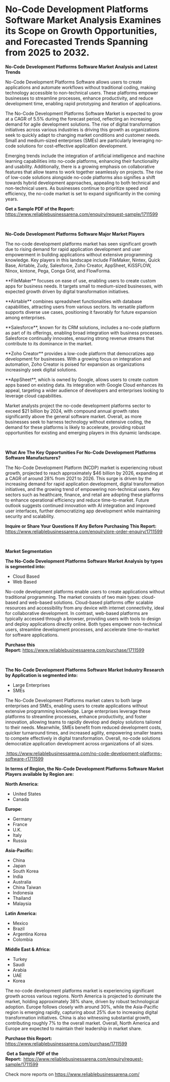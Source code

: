 <p><h1>No-Code Development Platforms Software Market Analysis Examines its Scope on Growth Opportunities, and Forecasted Trends Spanning from 2025 to 2032.</h1></p><p><strong>No-Code Development Platforms Software Market Analysis and Latest Trends</strong></p>
<p><p>No-Code Development Platforms Software allows users to create applications and automate workflows without traditional coding, making technology accessible to non-technical users. These platforms empower businesses to streamline processes, enhance productivity, and reduce development time, enabling rapid prototyping and iteration of applications.</p><p>The No-Code Development Platforms Software Market is expected to grow at a CAGR of 5.5% during the forecast period, reflecting an increasing demand for agile development solutions. The rise of digital transformation initiatives across various industries is driving this growth as organizations seek to quickly adapt to changing market conditions and customer needs. Small and medium-sized enterprises (SMEs) are particularly leveraging no-code solutions for cost-effective application development.</p><p>Emerging trends include the integration of artificial intelligence and machine learning capabilities into no-code platforms, enhancing their functionality and usability. Additionally, there is a growing emphasis on collaborative features that allow teams to work together seamlessly on projects. The rise of low-code solutions alongside no-code platforms also signifies a shift towards hybrid development approaches, appealing to both technical and non-technical users. As businesses continue to prioritize speed and efficiency, the no-code market is set to expand significantly in the coming years.</p></p>
<p><strong>Get a Sample PDF of the Report:&nbsp;</strong> <a href="https://www.reliablebusinessarena.com/enquiry/request-sample/1711599?utm_campaign=3013&utm_medium=2&utm_source=Github&utm_content=ia&utm_term=27032025&utm_id=no-code-development-platforms-software">https://www.reliablebusinessarena.com/enquiry/request-sample/1711599</a></p>
<p>&nbsp;</p>
<p><strong>No-Code Development Platforms Software Major Market Players</strong></p>
<p><p>The no-code development platforms market has seen significant growth due to rising demand for rapid application development and user empowerment in building applications without extensive programming knowledge. Key players in this landscape include FileMaker, Nintex, Quick Base, Airtable, Zudy, Salesforce, Zoho Creator, AppSheet, KiSSFLOW, Ninox, kintone, Pega, Conga Grid, and FlowForma.</p><p>**FileMaker** focuses on ease of use, enabling users to create custom apps for business needs. It targets small to medium-sized businesses, with expected growth driven by digital transformation initiatives.</p><p>**Airtable** combines spreadsheet functionalities with database capabilities, attracting users from various sectors. Its versatile platform supports diverse use cases, positioning it favorably for future expansion among enterprises.</p><p>**Salesforce**, known for its CRM solutions, includes a no-code platform as part of its offerings, enabling broad integration with business processes. Salesforce continually innovates, ensuring strong revenue streams that contribute to its dominance in the market.</p><p>**Zoho Creator** provides a low-code platform that democratizes app development for businesses. With a growing focus on integration and automation, Zoho Creator is poised for expansion as organizations increasingly seek digital solutions.</p><p>**AppSheet**, which is owned by Google, allows users to create custom apps based on existing data. Its integration with Google Cloud enhances its appeal, targeting a wider audience of developers and enterprises looking to leverage cloud capabilities.</p><p>Market analysts project the no-code development platforms sector to exceed $21 billion by 2024, with compound annual growth rates significantly above the general software market. Overall, as more businesses seek to harness technology without extensive coding, the demand for these platforms is likely to accelerate, providing robust opportunities for existing and emerging players in this dynamic landscape.</p></p>
<p>&nbsp;</p>
<p><strong>What Are The Key Opportunities For No-Code Development Platforms Software Manufacturers?</strong></p>
<p><p>The No-Code Development Platform (NCDP) market is experiencing robust growth, projected to reach approximately $46 billion by 2026, expanding at a CAGR of around 28% from 2021 to 2026. This surge is driven by the increasing demand for rapid application development, digital transformation initiatives, and the growing trend of empowering non-technical users. Key sectors such as healthcare, finance, and retail are adopting these platforms to enhance operational efficiency and reduce time-to-market. Future outlook suggests continued innovation with AI integration and improved user interfaces, further democratizing app development while maintaining security and scalability.</p></p>
<p><strong>Inquire or Share Your Questions If Any Before Purchasing This Report:</strong> <a href="https://www.reliablebusinessarena.com/enquiry/pre-order-enquiry/1711599?utm_campaign=3013&utm_medium=2&utm_source=Github&utm_content=ia&utm_term=27032025&utm_id=no-code-development-platforms-software">https://www.reliablebusinessarena.com/enquiry/pre-order-enquiry/1711599</a></p>
<p>&nbsp;</p>
<p><strong>Market Segmentation</strong></p>
<p><strong>The No-Code Development Platforms Software Market Analysis by types is segmented into:</strong></p>
<p><ul><li>Cloud Based</li><li>Web Based</li></ul></p>
<p><p>No-code development platforms enable users to create applications without traditional programming. The market consists of two main types: cloud-based and web-based solutions. Cloud-based platforms offer scalable resources and accessibility from any device with internet connectivity, ideal for collaborative development. In contrast, web-based platforms are typically accessed through a browser, providing users with tools to design and deploy applications directly online. Both types empower non-technical users, streamline development processes, and accelerate time-to-market for software applications.</p></p>
<p><strong>Purchase this Report:&nbsp;</strong><a href="https://www.reliablebusinessarena.com/purchase/1711599?utm_campaign=3013&utm_medium=2&utm_source=Github&utm_content=ia&utm_term=27032025&utm_id=no-code-development-platforms-software">https://www.reliablebusinessarena.com/purchase/1711599</a></p>
<p>&nbsp;</p>
<p><strong>The No-Code Development Platforms Software Market Industry Research by Application is segmented into:</strong></p>
<p><ul><li>Large Enterprises</li><li>SMEs</li></ul></p>
<p><p>The No-Code Development Platforms market caters to both large enterprises and SMEs, enabling users to create applications without extensive programming knowledge. Large enterprises leverage these platforms to streamline processes, enhance productivity, and foster innovation, allowing teams to rapidly develop and deploy solutions tailored to their needs. Meanwhile, SMEs benefit from reduced development costs, quicker turnaround times, and increased agility, empowering smaller teams to compete effectively in digital transformation. Overall, no-code solutions democratize application development across organizations of all sizes.</p></p>
<p><a href="https://www.reliablebusinessarena.com/no-code-development-platforms-software-r1711599?utm_campaign=3013&utm_medium=2&utm_source=Github&utm_content=ia&utm_term=27032025&utm_id=no-code-development-platforms-software">&nbsp;https://www.reliablebusinessarena.com/no-code-development-platforms-software-r1711599</a></p>
<p><strong>In terms of Region, the No-Code Development Platforms Software Market Players available by Region are:</strong></p>
<p>
    <p> <strong> North America: </strong>
        <ul>
            <li>United States</li>
            <li>Canada</li>
        </ul>
        </p> 
    <p> <strong> Europe: </strong>
        <ul>
            <li>Germany</li>
            <li>France</li>
            <li>U.K.</li>
            <li>Italy</li>
            <li>Russia</li>
        </ul>
        </p> 
    <p> <strong> Asia-Pacific: </strong>
        <ul>
            <li>China</li>
            <li>Japan</li>
            <li>South Korea</li>
            <li>India</li>
            <li>Australia</li>
            <li>China Taiwan</li>
            <li>Indonesia</li>
            <li>Thailand</li>
            <li>Malaysia</li>
        </ul>
        </p> 
    <p> <strong> Latin America: </strong>
        <ul>
            <li>Mexico</li>
            <li>Brazil</li>
            <li>Argentina Korea</li>
            <li>Colombia</li>
        </ul>
        </p> 
    <p> <strong> Middle East & Africa: </strong>
        <ul>
            <li>Turkey</li>
            <li>Saudi</li>
            <li>Arabia</li>
            <li>UAE</li>
            <li>Korea</li>
        </ul>
    </p>
    </p>
<p><p>The no-code development platforms market is experiencing significant growth across various regions. North America is projected to dominate the market, holding approximately 38% share, driven by robust technological adoption. Europe follows closely with around 30%, while the Asia-Pacific region is emerging rapidly, capturing about 25% due to increasing digital transformation initiatives. China is also witnessing substantial growth, contributing roughly 7% to the overall market. Overall, North America and Europe are expected to maintain their leadership in market share.</p></p>
<p><strong>Purchase this Report: </strong><a href="https://www.reliablebusinessarena.com/purchase/1711599?utm_campaign=3013&utm_medium=2&utm_source=Github&utm_content=ia&utm_term=27032025&utm_id=no-code-development-platforms-software">https://www.reliablebusinessarena.com/purchase/1711599</a></p>
<p>&nbsp;<strong>Get a Sample PDF of the Report:&nbsp;&nbsp;</strong><a href="https://www.reliablebusinessarena.com/enquiry/request-sample/1711599?utm_campaign=3013&utm_medium=2&utm_source=Github&utm_content=ia&utm_term=27032025&utm_id=no-code-development-platforms-software">https://www.reliablebusinessarena.com/enquiry/request-sample/1711599</a></p>
<p><strong></strong></p>
<p>Check more reports on <a href="https://www.reliablebusinessarena.com/?utm_campaign=3013&utm_medium=2&utm_source=Github&utm_content=ia&utm_term=27032025&utm_id=no-code-development-platforms-software">https://www.reliablebusinessarena.com/</a></p>